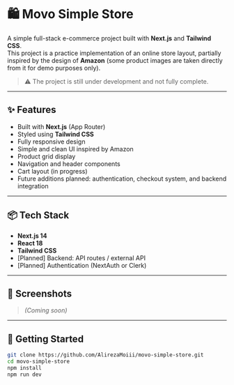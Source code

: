 # 🛍️ Movo Simple Store

A simple full-stack e-commerce project built with **Next.js** and **Tailwind CSS**.  
This project is a practice implementation of an online store layout, partially inspired by the design of **Amazon** (some product images are taken directly from it for demo purposes only).

> ⚠️ The project is still under development and not fully complete.

---

## ✨ Features

- Built with **Next.js** (App Router)
- Styled using **Tailwind CSS**
- Fully responsive design
- Simple and clean UI inspired by Amazon
- Product grid display
- Navigation and header components
- Cart layout (in progress)
- Future additions planned: authentication, checkout system, and backend integration

---

## 📦 Tech Stack

- **Next.js 14**
- **React 18**
- **Tailwind CSS**
- [Planned] Backend: API routes / external API
- [Planned] Authentication (NextAuth or Clerk)

---

## 📸 Screenshots

> *(Coming soon)*

---

## 🚀 Getting Started

```bash
git clone https://github.com/AlirezaMoiii/movo-simple-store.git
cd movo-simple-store
npm install
npm run dev

